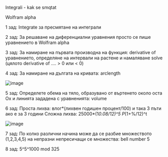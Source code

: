 Integrali - kak se smqtat

Wolfram alpha 

1 зад: Integrate за пресмятане на интеграли

2 зад: За решаване на диференциални уравнения просто се пише уравнението в Wolfram alpha

3 зад: За намиране на първата производна на функция: derivative of уравнението, определяне на интервали на растене и намаляване
solve (цялото derivative of .... > 0 или < 0)

4 зад: За намиране на дългата на кривата: arclength 

![image](https://github.com/nikizA19/TestPoMath/assets/123009354/d393cc93-7521-49bc-a45c-f36ebaab53d8)


5 зад: Определете обема на тяло, образувано от въртенето около оста Ох и линията
зададена с уравненията: volume

6 зад: Проста лихва: влог*(лихвен годишен процент/100) и така 3 пъти ако е за 3 години
       Сложна лихва: 25000*(1*0.08/12)^5 P*(1+%/12)^t 


![image](https://github.com/nikizA19/TestPoMath/assets/123009354/d310799e-40cb-4abf-b7b6-2a4663a12ab1)

7 зад: По колко различни начина може да се разбие множеството (1,2,3,4,5) на непразни непресичащи се множества: bell number 5

8 зад: 5^5^1000 mod 325



